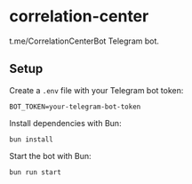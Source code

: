 # correlation-center
t.me/CorrelationCenterBot Telegram bot.

## Setup

Create a `.env` file with your Telegram bot token:

```
BOT_TOKEN=your-telegram-bot-token
```

Install dependencies with Bun:

```
bun install
```

Start the bot with Bun:

```
bun run start
```
